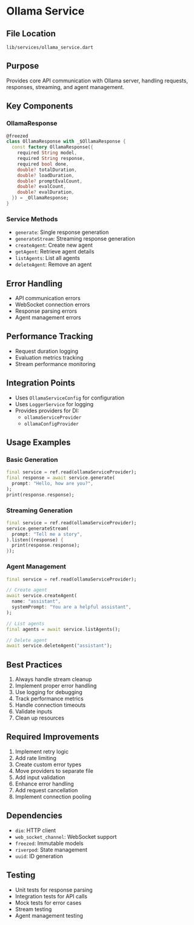 # Ollama Service

## File Location
`lib/services/ollama_service.dart`

## Purpose
Provides core API communication with Ollama server, handling requests, responses, streaming, and agent management.

## Key Components

### OllamaResponse
```dart
@freezed
class OllamaResponse with _$OllamaResponse {
  const factory OllamaResponse({
    required String model,
    required String response,
    required bool done,
    double? totalDuration,
    double? loadDuration,
    double? promptEvalCount,
    double? evalCount,
    double? evalDuration,
  }) = _OllamaResponse;
}
```

### Service Methods
- `generate`: Single response generation
- `generateStream`: Streaming response generation
- `createAgent`: Create new agent
- `getAgent`: Retrieve agent details
- `listAgents`: List all agents
- `deleteAgent`: Remove an agent

## Error Handling
- API communication errors
- WebSocket connection errors
- Response parsing errors
- Agent management errors

## Performance Tracking
- Request duration logging
- Evaluation metrics tracking
- Stream performance monitoring

## Integration Points
- Uses `OllamaServiceConfig` for configuration
- Uses `LoggerService` for logging
- Provides providers for DI:
  - `ollamaServiceProvider`
  - `ollamaConfigProvider`

## Usage Examples

### Basic Generation
```dart
final service = ref.read(ollamaServiceProvider);
final response = await service.generate(
  prompt: "Hello, how are you?",
);
print(response.response);
```

### Streaming Generation
```dart
final service = ref.read(ollamaServiceProvider);
service.generateStream(
  prompt: "Tell me a story",
).listen((response) {
  print(response.response);
});
```

### Agent Management
```dart
final service = ref.read(ollamaServiceProvider);

// Create agent
await service.createAgent(
  name: "assistant",
  systemPrompt: "You are a helpful assistant",
);

// List agents
final agents = await service.listAgents();

// Delete agent
await service.deleteAgent("assistant");
```

## Best Practices
1. Always handle stream cleanup
2. Implement proper error handling
3. Use logging for debugging
4. Track performance metrics
5. Handle connection timeouts
6. Validate inputs
7. Clean up resources

## Required Improvements
1. Implement retry logic
2. Add rate limiting
3. Create custom error types
4. Move providers to separate file
5. Add input validation
6. Enhance error handling
7. Add request cancellation
8. Implement connection pooling

## Dependencies
- `dio`: HTTP client
- `web_socket_channel`: WebSocket support
- `freezed`: Immutable models
- `riverpod`: State management
- `uuid`: ID generation

## Testing
- Unit tests for response parsing
- Integration tests for API calls
- Mock tests for error cases
- Stream testing
- Agent management testing 